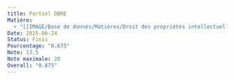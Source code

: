 ```yaml
---
title: Partiel DBRE
Matiére:
  - "[[IMAGE/Base de donnés/Matières/Droit des propriétés intellectuelles/Droit des propriétés intellectuelles\\|Droit des propriétés intellectuelles]]"
Date: 2025-06-24
Status: Finis
Pourcentage: "0.675"
Note: 13.5
Note maximale: 20
Overall: "0.675"
---
```

